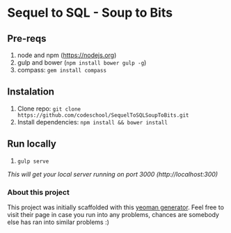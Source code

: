 # Sequel to SQL - Soup to Bits

## Pre-reqs
1. node and npm (https://nodejs.org)
2. gulp and bower (`npm install bower gulp -g`)
3. compass: `gem install compass`

## Instalation
1. Clone repo: `git clone https://github.com/codeschool/SequelToSQLSoupToBits.git`
2. Install dependencies: `npm install && bower install`

## Run locally
1. `gulp serve`

_This will get your local server running on port 3000 (http://localhost:300)_


### About this project
This project was initially scaffolded with this [yeoman generator](https://www.npmjs.com/package/generator-soa). Feel free to visit their page in case you run into any problems, chances are somebody else has ran into similar problems :)
